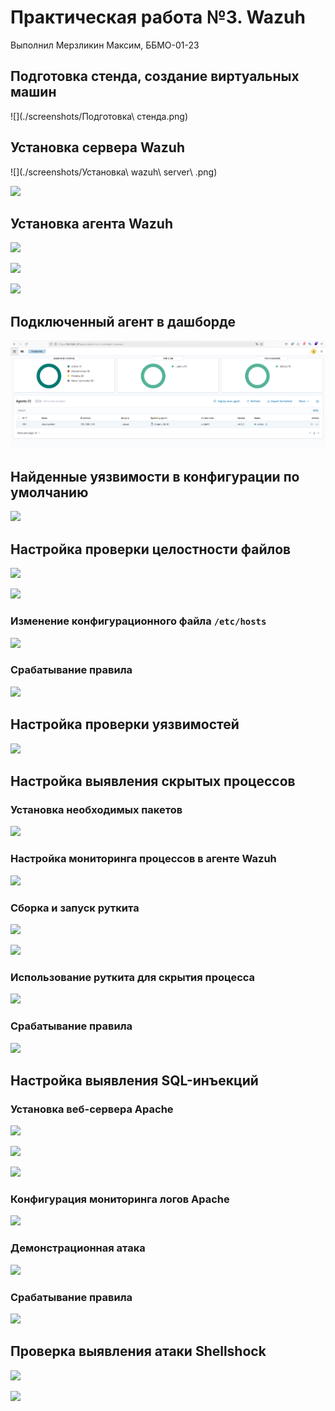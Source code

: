 # Практическая работа №3. Wazuh

Выполнил Мерзликин Максим, ББМО-01-23

## Подготовка стенда, создание виртуальных машин

![](./screenshots/Подготовка\ стенда.png)

## Установка сервера Wazuh

![](./screenshots/Установка\ wazuh\ server\ .png)

![](./screenshots/03-dashboard.png)

## Установка агента Wazuh

![](./screenshots/04-agent-install.png)

![](./screenshots/05-agent.png)

![](./screenshots/06-agent.png)

## Подключенный агент в дашборде

![](./screenshots/Агент_в_панели_управления.png)

## Найденные уязвимости в конфигурации по умолчанию

![](./screenshots/08-default-alerts.png)

## Настройка проверки целостности файлов

![](./screenshots/09-filecheck.png)

![](./screenshots/10-restart.png)

### Изменение конфигурационного файла `/etc/hosts`

![](./screenshots/11-edit-hosts.png)

### Срабатывание правила

![](./screenshots/12-file-alert.png)

## Настройка проверки уязвимостей

![](./screenshots/13-vulncheck.png)

## Настройка выявления скрытых процессов

### Установка необходимых пакетов

![](./screenshots/14-prepare-for-rootkit.png)

### Настройка мониторинга процессов в агенте Wazuh

![](./screenshots/15-configure-rootcheck.png)

### Сборка и запуск руткита

![](./screenshots/16-compile.png)

![](./screenshots/17-rootkit.png)

### Использование руткита для скрытия процесса

![](./screenshots/18-hide-proc.png)

### Срабатывание правила

![](./screenshots/19-alert.png)

## Настройка выявления SQL-инъекций

### Установка веб-сервера Apache

![](./screenshots/20-install-apache.png)

![](./screenshots/21-apache-installed.png)

![](./screenshots/22-apache-works.png)

### Конфигурация мониторинга логов Apache

![](./screenshots/23-enable-log-analysis.png)

### Демонстрационная атака

![](./screenshots/24-sqli.png)

### Срабатывание правила

![](./screenshots/25-alert.png)

## Проверка выявления атаки Shellshock

![](./screenshots/26-shellshock.png)

![](./screenshots/27-alert.png)
